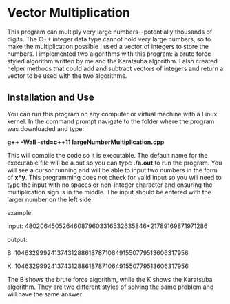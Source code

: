 # Vector Multiplication

This program can multiply very large numbers--potentially thousands of digits. The C++ integer data type cannot hold very large numbers, so to make the multiplication possible I used a vector of integers to store the numbers. I implemented two algorithms with this program: a brute force styled algorithm written by me and the Karatsuba algorithm. I also created helper methods that could add and subtract vectors of integers and return a vector to be used with the two algorithms.

## Installation and Use

You can run this program on any computer or virtual machine with a Linux kernel. 
In the command prompt navigate to the folder where the program was downloaded and type:

__g++ -Wall -std=c++11 largeNumberMultiplication.cpp__

This will compile the code so it is executable. The default name for the executable file will be a.out so you can type __./a.out__ to run the program. You will see a cursor running and will be able to input two numbers in the form of __x\*y__. This programming does not check for valid input so you will need to type the input with no spaces or non-integer character and ensuring the multiplication sign is in the middle. The input should be entered with the larger number on the left side.

example:

input: 480206450526460879603316532635846\*21789169871971286

output:

B: 10463299924137431288618787106491550779513606317956

K: 10463299924137431288618787106491550779513606317956

The B shows the brute force algorithm, while the K shows the Karatsuba algorithm. They are two different styles of solving the same problem and will have the same answer.
